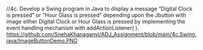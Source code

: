//4c. Develop a Swing program in Java to display a message “Digital Clock is pressed” or “Hour Glass is pressed” depending upon the Jbutton with image either Digital Clock or Hour Glass is pressed by implementing the event handling mechanism with addActionListener( ).
https://github.com/SnehaKhanaganvi/ADJ_Assignment/blob/main/4c.Swing.java/ImageButtonDemo.PNG
